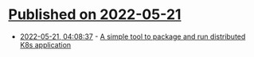 # [Published on 2022-05-21](index.md)

* [2022-05-21, 04:08:37](https://news.ycombinator.com/item?id=31455169) - [A simple tool to package and run distributed K8s application](https://github.com/sealerio/sealer)

